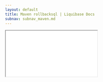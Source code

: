 ```yaml
---
layout: default
title: Maven rollbacksql | Liquibase Docs
subnav: subnav_maven.md
---
```


<iframe class="maven" src="generated/rollbackSQL-mojo.html"></iframe>
